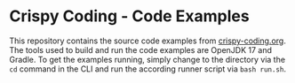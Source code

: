 # Crispy Coding - Code Examples

This repository contains the source code examples from [crispy-coding.org](https://crispy-coding.org). The tools used to build and run the code examples are OpenJDK 17 and Gradle. To get the examples running, simply change to the directory via the `cd` command in the CLI and run the according runner script via `bash run.sh`.
